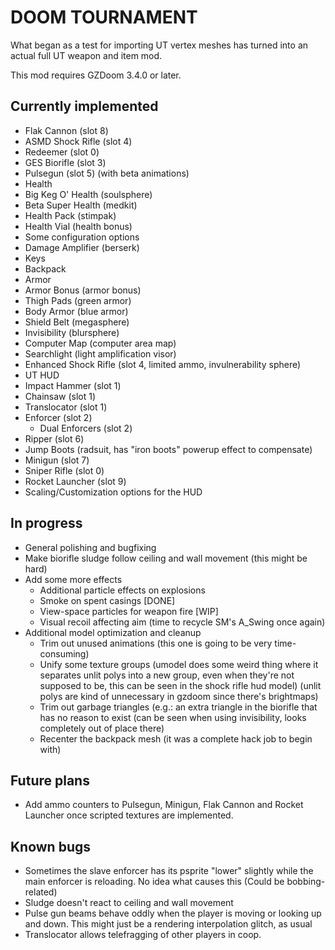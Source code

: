 # DOOM TOURNAMENT

What began as a test for importing UT vertex meshes has turned into an actual
full UT weapon and item mod.

This mod requires GZDoom 3.4.0 or later.

## Currently implemented

 - Flak Cannon (slot 8)
 - ASMD Shock Rifle (slot 4)
 - Redeemer (slot 0)
 - GES Biorifle (slot 3)
 - Pulsegun (slot 5) (with beta animations)
 - Health
  - Big Keg O' Health (soulsphere)
  - Beta Super Health (medkit)
  - Health Pack (stimpak)
  - Health Vial (health bonus)
 - Some configuration options
 - Damage Amplifier (berserk)
 - Keys
 - Backpack
 - Armor
  - Armor Bonus (armor bonus)
  - Thigh Pads (green armor)
  - Body Armor (blue armor)
  - Shield Belt (megasphere)
 - Invisibility (blursphere)
 - Computer Map (computer area map)
 - Searchlight (light amplification visor)
 - Enhanced Shock Rifle (slot 4, limited ammo, invulnerability sphere)
 - UT HUD
 - Impact Hammer (slot 1)
 - Chainsaw (slot 1)
 - Translocator (slot 1)
 - Enforcer (slot 2)
   - Dual Enforcers (slot 2)
 - Ripper (slot 6)
 - Jump Boots (radsuit, has "iron boots" powerup effect to compensate)
 - Minigun (slot 7)
 - Sniper Rifle (slot 0)
 - Rocket Launcher (slot 9)
 - Scaling/Customization options for the HUD

## In progress

 - General polishing and bugfixing
 - Make biorifle sludge follow ceiling and wall movement (this might be hard)
 - Add some more effects
   - Additional particle effects on explosions
   - Smoke on spent casings [DONE]
   - View-space particles for weapon fire [WIP]
   - Visual recoil affecting aim (time to recycle SM's A_Swing once again)
 - Additional model optimization and cleanup
   - Trim out unused animations (this one is going to be very time-consuming)
   - Unify some texture groups (umodel does some weird thing where it separates
     unlit polys into a new group, even when they're not supposed to be, this
     can be seen in the shock rifle hud model) (unlit polys are kind of
     unnecessary in gzdoom since there's brightmaps)
   - Trim out garbage triangles (e.g.: an extra triangle in the biorifle that
     has no reason to exist (can be seen when using invisibility, looks
     completely out of place there)
   - Recenter the backpack mesh (it was a complete hack job to begin with)

## Future plans

 - Add ammo counters to Pulsegun, Minigun, Flak Cannon and Rocket Launcher once
   scripted textures are implemented.

## Known bugs

 - Sometimes the slave enforcer has its psprite "lower" slightly while the main
   enforcer is reloading. No idea what causes this (Could be bobbing-related)
 - Sludge doesn't react to ceiling and wall movement
 - Pulse gun beams behave oddly when the player is moving or looking up and
   down. This might just be a rendering interpolation glitch, as usual
 - Translocator allows telefragging of other players in coop.
